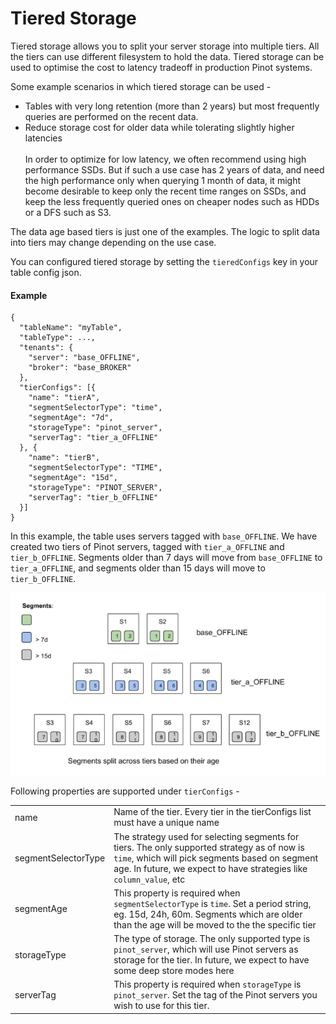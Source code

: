 # Tiered Storage

Tiered storage allows you to split your server storage into multiple tiers. All the tiers can use different filesystem to hold the data. Tiered storage can be used to optimise the cost to latency tradeoff in production Pinot systems.

Some example scenarios in which tiered storage can be used -&#x20;

* Tables with very long retention (more than 2 years) but most frequently queries are performed on the recent data.
* Reduce storage cost for older data while tolerating slightly higher latencies\
  \
  In order to optimize for low latency, we often recommend using high performance SSDs. But if such a use case has 2 years of data, and need the high performance only when querying 1 month of data, it might become desirable to keep only the recent time ranges on SSDs, and keep the less frequently queried ones on cheaper nodes such as HDDs or a DFS such as S3.

The data age based tiers is just one of the examples. The logic to split data into tiers may change depending on the use case.

You can configured tiered storage by setting the `tieredConfigs` key in your table config json.

#### Example

```
{
  "tableName": "myTable",
  "tableType": ...,
  "tenants": {
    "server": "base_OFFLINE",
    "broker": "base_BROKER"
  },
  "tierConfigs": [{
    "name": "tierA",
    "segmentSelectorType": "time",
    "segmentAge": "7d",
    "storageType": "pinot_server",
    "serverTag": "tier_a_OFFLINE"
  }, {
    "name": "tierB",
    "segmentSelectorType": "TIME",
    "segmentAge": "15d",
    "storageType": "PINOT_SERVER",
    "serverTag": "tier_b_OFFLINE"
  }] 
}
```

In this example, the table uses servers tagged with `base_OFFLINE`. We have created two tiers of Pinot servers, tagged with `tier_a_OFFLINE` and `tier_b_OFFLINE`. Segments older than 7 days will move from `base_OFFLINE` to `tier_a_OFFLINE`, and segments older than 15 days will move to `tier_b_OFFLINE`.

![](../../.gitbook/assets/screen-shot-2020-08-24-at-9.17.43-am.png)

Following properties are supported under `tierConfigs` -&#x20;

|                     |                                                                                                                                                                                                                      |
| ------------------- | -------------------------------------------------------------------------------------------------------------------------------------------------------------------------------------------------------------------- |
| name                | Name of the tier. Every tier in the tierConfigs list must have a unique name                                                                                                                                         |
| segmentSelectorType | The strategy used for selecting segments for tiers. The only supported strategy as of now is `time`, which will pick segments based on segment age. In future, we expect to have strategies like `column_value`, etc |
| segmentAge          | This property is required when `segmentSelectorType` is `time`. Set a period string, eg. 15d, 24h, 60m. Segments which are older than the age will be moved to the the specific tier                                 |
| storageType         | The type of storage. The only supported type is `pinot_server`, which will use Pinot servers as storage for the tier. In future, we expect to have some deep store modes here                                        |
| serverTag           | This property is required when `storageType` is `pinot_server`. Set the tag of the Pinot servers you wish to use for this tier.                                                                                      |

